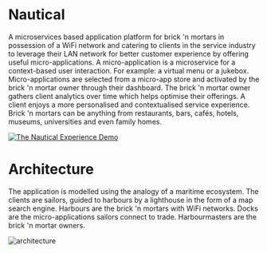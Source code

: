 # Nautical
A microservices based application platform for brick 'n mortars in possession of a WiFi network and catering to clients in the service industry to leverage their LAN network for better customer experience by offering useful micro-applications. 
A micro-application is a microservice for a context-based user interaction. For example: a virtual menu or a jukebox.
Micro-applications are selected from a micro-app store and activated by the brick 'n mortar owner through their dashboard.
The brick 'n mortar owner gathers client analytics over time which helps optimise their offerings.
A client enjoys a more personalised and contextualised service experience.
Brick 'n mortars can be anything from restaurants, bars, cafés, hotels, museums, universities and even family homes.


[![The Nautical Experience Demo](Thumbnail)](https://youtu.be/m5lugNVBSUk)


# Architecture
The application is modelled using the analogy of a maritime ecosystem. 
The clients are sailors, guided to harbours by a lighthouse in the form of a map search engine. 
Harbours are the brick 'n mortars with WiFi networks. 
Docks are the micro-applications sailors connect to trade.
Harbourmasters are the brick 'n mortar owners.

![architecture]()
